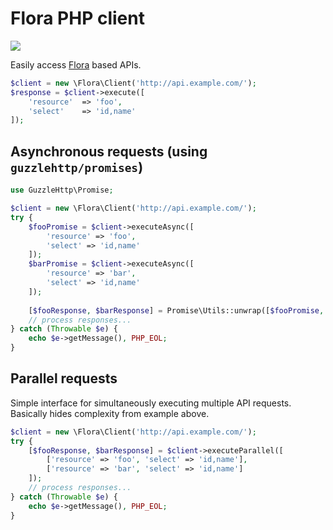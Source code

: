 # Flora PHP client

![](https://github.com/godmodelabs/flora-client-php/workflows/ci/badge.svg)

Easily access [Flora](https://github.com/godmodelabs/flora) based APIs.

```php
$client = new \Flora\Client('http://api.example.com/');
$response = $client->execute([
    'resource'  => 'foo',
    'select'    => 'id,name'
]);
```

## Asynchronous requests (using `guzzlehttp/promises`)

```php
use GuzzleHttp\Promise;

$client = new \Flora\Client('http://api.example.com/');
try {
    $fooPromise = $client->executeAsync([
        'resource' => 'foo',
        'select' => 'id,name'
    ]);
    $barPromise = $client->executeAsync([
        'resource' => 'bar',
        'select' => 'id,name'
    ]);
    
    [$fooResponse, $barResponse] = Promise\Utils::unwrap([$fooPromise, $barPromise]);
    // process responses...
} catch (Throwable $e) {
    echo $e->getMessage(), PHP_EOL;
}
```

## Parallel requests

Simple interface for simultaneously executing multiple API requests. Basically hides complexity from example above. 

```php
$client = new \Flora\Client('http://api.example.com/');
try {
    [$fooResponse, $barResponse] = $client->executeParallel([
        ['resource' => 'foo', 'select' => 'id,name'],
        ['resource' => 'bar', 'select' => 'id,name']
    ]);
    // process responses...
} catch (Throwable $e) {
    echo $e->getMessage(), PHP_EOL;
}
```
